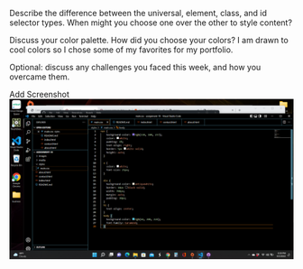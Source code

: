 Describe the difference between the universal, element, class, and id selector types. When might you choose one over the other to style content?

Discuss your color palette. How did you choose your colors?
I am drawn to cool colors so I chose some of my favorites for my portfolio.

Optional: discuss any challenges you faced this week, and how you overcame them.

Add Screenshot
![My Screenshot](./images/Anderson10Screenshot.png)
